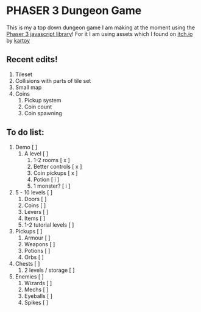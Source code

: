 # PHASER 3 Dungeon Game

This is my a top down dungeon game I am making at the moment using the [Phaser 3 javascript library](https://github.com/photonstorm/phaser)!
For it I am using assets which I found on [itch.io](https://kartoy.itch.io/32x32sandstone-dungeon-and-character-pack) by [kartoy](https://kartoy.itch.io)


## Recent edits!
1. Tileset
2. Collisions with parts of tile set
3. Small map
4. Coins
    1. Pickup system
    2. Coin count
    3. Coin spawning

## To do list:
1. Demo [ ]
    1. A level [ ]
        1. 1-2 rooms [ x ]
        2. Better controls [ x ]
        3. Coin pickups [ x ]
        4. Potion [ i ]
        5. 1 monster? [ i ]
2. 5 - 10 levels [ ]
    1. Doors [ ]
    2. Coins [ ]
    3. Levers [ ]
    4. Items [ ]
    5. 1-2 tutorial levels [ ]
3. Pickups [ ]
    1. Armour [ ]
    2. Weapons [ ]
    3. Potions [ ]
    4. Orbs [ ]
4. Chests [ ]
    1. 2 levels / storage [ ]
5. Enemies [ ]
    1. Wizards [ ]
    2. Mechs [ ]
    3. Eyeballs [ ]
    4. Spikes [ ]